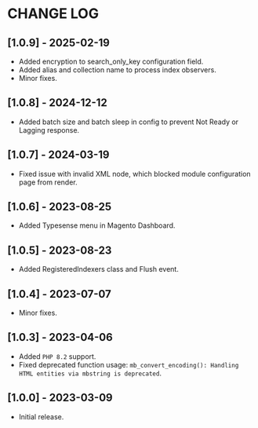 # CHANGE LOG
## [1.0.9] - 2025-02-19
- Added encryption to search_only_key configuration field.
- Added alias and collection name to process index observers.
- Minor fixes.

## [1.0.8] - 2024-12-12
- Added batch size and batch sleep in config to prevent Not Ready or Lagging response.

## [1.0.7] - 2024-03-19
- Fixed issue with invalid XML node, which blocked module configuration page from render.

## [1.0.6] - 2023-08-25
- Added Typesense menu in Magento Dashboard.

## [1.0.5] - 2023-08-23
- Added RegisteredIndexers class and Flush event.

## [1.0.4] - 2023-07-07
- Minor fixes.

## [1.0.3] - 2023-04-06
- Added `PHP 8.2` support.
- Fixed deprecated function usage: `mb_convert_encoding(): Handling HTML entities via mbstring is deprecated`.

## [1.0.0] - 2023-03-09
- Initial release.
